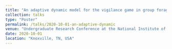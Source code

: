 ```yaml
---
title: "An adaptive dynamic model for the vigilance game in group foragers"
collection: talks
type: "Poster"
permalink: /talks/2020-10-01-an-adaptive-dynamic
venue: "Undergraduate Research Conference at the National Institute of Mathematical and Biological Synthesis"
date: 2020-10-01
location: "Knoxville, TN, USA"
---
```



